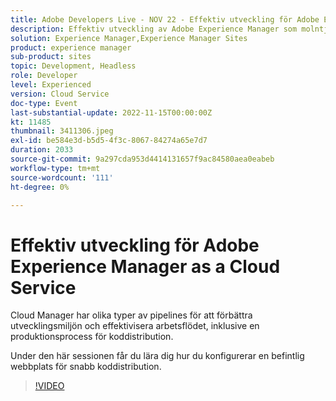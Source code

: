 ```yaml
---
title: Adobe Developers Live - NOV 22 - Effektiv utveckling för Adobe Experience Manager as a Cloud Service
description: Effektiv utveckling av Adobe Experience Manager som molntjänstCloud Manager innehåller olika typer av pipelines för att förbättra utvecklarupplevelsen och effektivisera arbetsflödet, inklusive en pipeline för avancerad koddistribution.Under den här sessionen får du lära dig att konfigurera en befintlig webbplats för snabb koddistribution.
solution: Experience Manager,Experience Manager Sites
product: experience manager
sub-product: sites
topic: Development, Headless
role: Developer
level: Experienced
version: Cloud Service
doc-type: Event
last-substantial-update: 2022-11-15T00:00:00Z
kt: 11485
thumbnail: 3411306.jpeg
exl-id: be584e3d-b5d5-4f3c-8067-84274a65e7d7
duration: 2033
source-git-commit: 9a297cda953d4414131657f9ac84580aea0eabeb
workflow-type: tm+mt
source-wordcount: '111'
ht-degree: 0%

---
```


# Effektiv utveckling för Adobe Experience Manager as a Cloud Service

Cloud Manager har olika typer av pipelines för att förbättra utvecklingsmiljön och effektivisera arbetsflödet, inklusive en produktionsprocess för koddistribution.

Under den här sessionen får du lära dig hur du konfigurerar en befintlig webbplats för snabb koddistribution.

>[!VIDEO](https://video.tv.adobe.com/v/3411306/?quality=12&learn=on)
